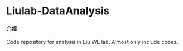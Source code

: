 # Liulab-DataAnalysis

#### 介绍
Code repository for analysis in Liu WL lab.
Almost only include codes.